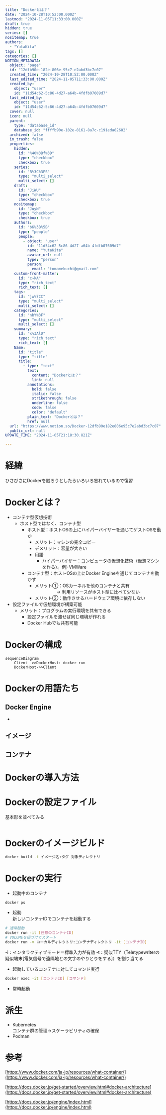 ```yaml
---
title: "Dockerとは？"
date: "2024-10-28T10:52:00.000Z"
lastmod: "2024-11-05T11:33:00.000Z"
draft: true
hidden: true
series: []
nositemap: true
authors:
  - "YutaKita"
tags: []
categories: []
NOTION_METADATA:
  object: "page"
  id: "12dfb90e-182e-806e-95c7-e2abd3bc7c07"
  created_time: "2024-10-28T10:52:00.000Z"
  last_edited_time: "2024-11-05T11:33:00.000Z"
  created_by:
    object: "user"
    id: "11d54c62-5c86-4d27-a64b-4fdfb07609d7"
  last_edited_by:
    object: "user"
    id: "11d54c62-5c86-4d27-a64b-4fdfb07609d7"
  cover: null
  icon: null
  parent:
    type: "database_id"
    database_id: "ffffb90e-182e-8161-8a7c-c191eda82682"
  archived: false
  in_trash: false
  properties:
    hidden:
      id: "%40%3Bf%3D"
      type: "checkbox"
      checkbox: true
    series:
      id: "B%3C%3FS"
      type: "multi_select"
      multi_select: []
    draft:
      id: "JiWU"
      type: "checkbox"
      checkbox: true
    nositemap:
      id: "JuyN"
      type: "checkbox"
      checkbox: true
    authors:
      id: "bK%3B%5B"
      type: "people"
      people:
        - object: "user"
          id: "11d54c62-5c86-4d27-a64b-4fdfb07609d7"
          name: "YutaKita"
          avatar_url: null
          type: "person"
          person:
            email: "tomamekuchi@gmail.com"
    custom-front-matter:
      id: "c~kA"
      type: "rich_text"
      rich_text: []
    tags:
      id: "jw%7CC"
      type: "multi_select"
      multi_select: []
    categories:
      id: "nbY%3F"
      type: "multi_select"
      multi_select: []
    summary:
      id: "x%3AlD"
      type: "rich_text"
      rich_text: []
    Name:
      id: "title"
      type: "title"
      title:
        - type: "text"
          text:
            content: "Dockerとは？"
            link: null
          annotations:
            bold: false
            italic: false
            strikethrough: false
            underline: false
            code: false
            color: "default"
          plain_text: "Dockerとは？"
          href: null
  url: "https://www.notion.so/Docker-12dfb90e182e806e95c7e2abd3bc7c07"
  public_url: null
UPDATE_TIME: "2024-11-05T21:18:30.821Z"

---
```



# 経緯


ひさびさにDockerを触ろうとしたらいろいろ忘れているので復習


# Dockerとは？

- コンテナ型仮想技術
	- ホスト型ではなく、コンテナ型
		- ホスト型：ホストOSの上にハイパーバイザーを通じてゲストOSを動か
			- メリット：マシンの完全コピー
			- デメリット：容量が大きい
			- 用語
				- ハイパーバイザー：コンピュータの仮想化技術（仮想マシンを作る）。例) VMWare
		- コンテナ型：ホストOSの上にDocker Engineを通じてコンテナを動かす
			- メリット①：OSカーネルを他のコンテナと共有  
			 　　　　　→ 利用リソースがホスト型に比べて少ない
			- メリット②：動作させるハードウェア環境に依存しない
- 設定ファイルで仮想環境が構築可能
	- メリット：プログラムの実行環境を共有できる
		- 設定ファイルを渡せば同じ環境が作れる
		- Docker Hubでも共有可能

# Dockerの構成


```mermaid
sequenceDiagram
    Client ->>DockerHost: docker run
    DockerHost->>Client
```


# Dockerの用語たち


## Docker Engine

- 

## イメージ


## コンテナ


# Dockerの導入方法


# Dockerの設定ファイル


基本形を並べてみる


```Dockerfile
```


# Dockerのイメージビルド


```bash
docker build -t イメージ名:タグ 対象ディレクトリ
```


# Dockerの実行

- 起動中のコンテナ  
```bash
docker ps
```
- 起動  
新しいコンテナIDでコンテナを起動する  
```bash
# 通常起動
docker run -it [任意のコンテナID] 
# VOLUMEを紐づけてスタート
docker run -v ローカルディレクトリ:コンテナディレクトリ -it [コンテナID] 
```  
-i：インタラクティブモード＝標準入力が有効
-t：疑似TTY（Teletypewriterの疑似端末[電気信号で遠隔地との文字のやりとりをする]）を割り当てる
- 起動しているコンテナに対してコマンド実行
```bash
docker exec -it [コンテナID] [コマンド]
```
- 常時起動

# 派生

- Kubernetes  
コンテナ群の管理→スケーラビリティの確保
- Podman

# 参考


[https://www.docker.com/ja-jp/resources/what-container/](https://www.docker.com/ja-jp/resources/what-container/)


[https://docs.docker.jp/get-started/overview.html#docker-architecture](https://docs.docker.jp/get-started/overview.html#docker-architecture)


[https://docs.docker.jp/engine/index.html](https://docs.docker.jp/engine/index.html)


